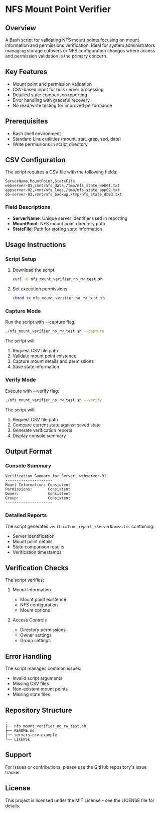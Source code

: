 # NFS Mount Point Verifier 

## Overview
A Bash script for validating NFS mount points focusing on mount information and permissions verification. Ideal for system administrators managing storage cutovers or NFS configuration changes where access and permission validation is the primary concern.

## Key Features
- Mount point and permission validation
- CSV-based input for bulk server processing
- Detailed state comparison reporting
- Error handling with graceful recovery
- No read/write testing for improved performance

## Prerequisites
- Bash shell environment
- Standard Linux utilities (mount, stat, grep, sed, date)
- Write permissions in script directory

## CSV Configuration
The script requires a CSV file with the following fields:

```csv
ServerName,MountPoint,StateFile
webserver-01,/mnt/nfs_data,/tmp/nfs_state_web01.txt
appserver-02,/mnt/nfs_logs,/tmp/nfs_state_app02.txt
db-server-03,/mnt/nfs_backup,/tmp/nfs_state_db03.txt
```

### Field Descriptions
- **ServerName**: Unique server identifier used in reporting
- **MountPoint**: NFS mount point directory path
- **StateFile**: Path for storing state information

## Usage Instructions

### Script Setup
1. Download the script:
   ```bash
   curl -O nfs_mount_verifier_no_rw_test.sh
   ```

2. Set execution permissions:
   ```bash
   chmod +x nfs_mount_verifier_no_rw_test.sh
   ```

### Capture Mode
Run the script with --capture flag:
```bash
./nfs_mount_verifier_no_rw_test.sh --capture
```

The script will:
1. Request CSV file path
2. Validate mount point existence
3. Capture mount details and permissions
4. Save state information

### Verify Mode
Execute with --verify flag:
```bash
./nfs_mount_verifier_no_rw_test.sh --verify
```

The script will:
1. Request CSV file path
2. Compare current state against saved state
3. Generate verification reports
4. Display console summary

## Output Format

### Console Summary
```
Verification Summary for Server: webserver-01
---------------------
Mount Information: Consistent
Permissions:       Consistent
Owner:             Consistent
Group:             Consistent
---------------------
```

### Detailed Reports
The script generates `verification_report_<ServerName>.txt` containing:
- Server identification
- Mount point details
- State comparison results
- Verification timestamps

## Verification Checks
The script verifies:
1. Mount Information
   - Mount point existence
   - NFS configuration
   - Mount options

2. Access Controls
   - Directory permissions
   - Owner settings
   - Group settings

## Error Handling
The script manages common issues:
- Invalid script arguments
- Missing CSV files
- Non-existent mount points
- Missing state files

## Repository Structure
```
.
├── nfs_mount_verifier_no_rw_test.sh
├── README.md
├── servers.csv.example
└── LICENSE
```

## Support
For issues or contributions, please use the GitHub repository's issue tracker.

## License
This project is licensed under the MIT License - see the LICENSE file for details.
